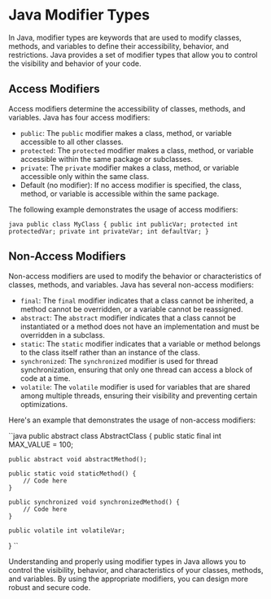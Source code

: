 # Java Modifier Types

In Java, modifier types are keywords that are used to modify classes, methods, and variables to define their accessibility, behavior, and restrictions. Java provides a set of modifier types that allow you to control the visibility and behavior of your code.

## Access Modifiers

Access modifiers determine the accessibility of classes, methods, and variables. Java has four access modifiers:

- `public`: The `public` modifier makes a class, method, or variable accessible to all other classes.
- `protected`: The `protected` modifier makes a class, method, or variable accessible within the same package or subclasses.
- `private`: The `private` modifier makes a class, method, or variable accessible only within the same class.
- Default (no modifier): If no access modifier is specified, the class, method, or variable is accessible within the same package.

The following example demonstrates the usage of access modifiers:

``java
public class MyClass {
    public int publicVar;
    protected int protectedVar;
    private int privateVar;
    int defaultVar;
}
``

## Non-Access Modifiers

Non-access modifiers are used to modify the behavior or characteristics of classes, methods, and variables. Java has several non-access modifiers:

- `final`: The `final` modifier indicates that a class cannot be inherited, a method cannot be overridden, or a variable cannot be reassigned.
- `abstract`: The `abstract` modifier indicates that a class cannot be instantiated or a method does not have an implementation and must be overridden in a subclass.
- `static`: The `static` modifier indicates that a variable or method belongs to the class itself rather than an instance of the class.
- `synchronized`: The `synchronized` modifier is used for thread synchronization, ensuring that only one thread can access a block of code at a time.
- `volatile`: The `volatile` modifier is used for variables that are shared among multiple threads, ensuring their visibility and preventing certain optimizations.

Here's an example that demonstrates the usage of non-access modifiers:

``java
public abstract class AbstractClass {
    public static final int MAX_VALUE = 100;

    public abstract void abstractMethod();

    public static void staticMethod() {
        // Code here
    }

    public synchronized void synchronizedMethod() {
        // Code here
    }

    public volatile int volatileVar;
}
``

Understanding and properly using modifier types in Java allows you to control the visibility, behavior, and characteristics of your classes, methods, and variables. By using the appropriate modifiers, you can design more robust and secure code.
